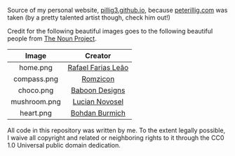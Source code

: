 Source of my personal website, [pillig3.github.io](https://pillig3.github.io),
because [peterillig.com](https://peterillig.com) was taken (by a pretty talented
artist though, check him out!)

Credit for the following beautiful images goes to the following beautiful
people from [The Noun Project](https://thenounproject.com).


Image                                     | Creator
:----------------------------------------:|:----------------------------------------:
home.png                                  | [Rafael Farias Leão](https://thenounproject.com/rafaleao)
compass.png                               | [Romzicon](https://thenounproject.com/romzicon)
choco.png                                 | [Baboon Designs](https://thenounproject.com/baboondesigns)
mushroom.png                              | [Lucian Novosel](https://thenounproject.com/lucian.novosel)
heart.png                                 | [Bohdan Burmich](http://thenounproject.com/b4bb)


All code in this repository was written by me. To the extent legally possible,
I waive all copyright and related or neighboring rights to it through the
CC0 1.0 Universal public domain dedication.
